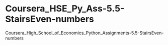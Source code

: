 # Coursera_HSE_Py_Ass-5.5-StairsEven-numbers
Coursera_High_School_of_Economics_Python_Assignments-5.5-StairsEven-numbers
